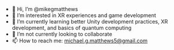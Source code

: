 - 👋 Hi, I’m @mikegmatthews
- 👀 I’m interested in XR experiences and game development
- 🌱 I’m currently learning better Unity development practices, XR development, and basics of quantum computing
- 💞️ I’m not currently looking to collaborate
- 📫 How to reach me: michael.g.matthews5@gmail.com

<!---
mikegmatthews/mikegmatthews is a ✨ special ✨ repository because its `README.md` (this file) appears on your GitHub profile.
You can click the Preview link to take a look at your changes.
--->
